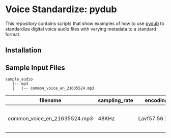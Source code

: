 # Voice Standardize: pydub

This repository contains scripts that show examples of how to use [pydub](https://github.com/jiaaro/pydub) to standardize digital voice audio files with varying metadata to a standard format.

## Installation

## Sample Input Files
```
sample_audio
   |-- mp3
   |   |-- common_voice_en_21635524.mp3
```
| filename | sampling_rate | encoding | channels | origin |
| - | - | - | - | - |
| common_voice_en_21635524.mp3 | 48KHz | Lavf57.56.101 | mono |[Common Voice Corpus 13.0](https://huggingface.co/datasets/mozilla-foundation/common_voice_13_0)|
